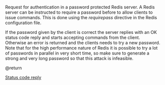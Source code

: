 

Request for authentication in a password protected Redis server.
A Redis server can be instructed to require a password before to allow clients
to issue commands. This is done using the _requirepass_ directive in the
Redis configuration file.

If the password given by the client is correct the server replies with
an OK status code reply and starts accepting commands from the client.
Otherwise an error is returned and the clients needs to try a new password.
Note that for the high performance nature of Redis it is possible to try
a lot of passwords in parallel in very short time, so make sure to generate
a strong and very long password so that this attack is infeasible.

@return

[Status code reply][1]



[1]: /p/redis/wiki/ReplyTypes